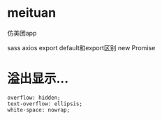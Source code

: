 # meituan
仿美团app

sass
axios
export default和export区别
new Promise


# 溢出显示...
```
overflow: hidden;
text-overflow: ellipsis;
white-space: nowrap;
```
